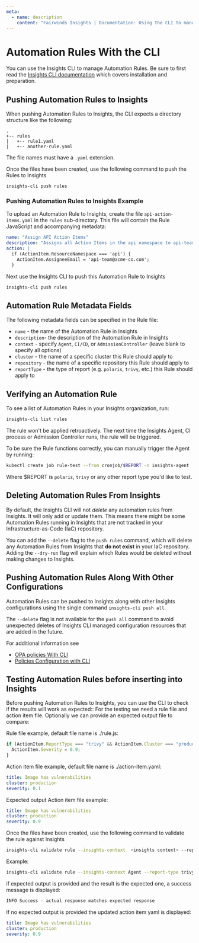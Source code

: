 ```yaml
---
meta:
  - name: description
    content: "Fairwinds Insights | Documentation: Using the CLI to manage Automation Rules in Insights"
---
```

# Automation Rules With the CLI

You can use the Insights CLI to manage Automation Rules.
Be sure to first read the [Insights CLI documentation](/configure/cli/cli) which covers installation and preparation.

## Pushing Automation Rules to Insights
When pushing Automation Rules to Insights, the CLI expects a directory structure like the following:

```
.
+-- rules
|   +-- rule1.yaml
|   +-- another-rule.yaml
```

The file names must have a `.yaml` extension.

Once the files have been created, use the following command to push the Rules to Insights
```
insights-cli push rules
```

### Pushing Automation Rules to Insights Example
To upload an Automation Rule to Insights, create the file `api-action-items.yaml` in the `rules` sub-directory. This file will contain the
Rule JavaScript and accompanying metadata:

```yaml
name: "Assign API Action Items"
description: "Assigns all Action Items in the api namespace to api-team@acme-co.com"
action: |
  if (ActionItem.ResourceNamespace === 'api') {
    ActionItem.AssigneeEmail = 'api-team@acme-co.com';
  }
```

Next use the Insights CLI to push this Automation Rule to Insights

```bash
insights-cli push rules
```

## Automation Rule Metadata Fields
The following metadata fields can be specified in the Rule file:

* `name` - the name of the Automation Rule in Insights
* `description`- the description of the Automation Rule in Insights
* `context` - specify `Agent`, `CI/CD`, or `AdmissionController` (leave blank to specify all options)
* `cluster` - the name of a specific cluster this Rule should apply to
* `repository` - the name of a specific repository this Rule should apply to
* `reportType` - the type of report (e.g. `polaris`, `trivy`, etc.) this Rule should apply to

## Verifying an Automation Rule
To see a list of Automation Rules in your Insights organization, run:

```bash
insights-cli list rules
```

The rule won't be applied retroactively. The next time the Insights Agent, CI process or Admission Controller runs, the rule will be triggered.

To be sure the Rule functions correctly, you can manually trigger the Agent by running:

```bash
kubectl create job rule-test --from cronjob/$REPORT -n insights-agent 
```

Where $REPORT is `polaris`, `trivy` or any other report type you'd like to test.

## Deleting Automation Rules From Insights
By default, the Insights CLI will not _delete_ any automation rules from Insights. It will
only add or update them.
This means there might be some Automation Rules running in Insights that are not
tracked in your Infrastructure-as-Code (IaC) repository.

You can add the `--delete` flag to the `push rules` command, which
will delete any Automation Rules from Insights that **do not exist** in your IaC repository. Adding the `--dry-run` flag will explain which Rules would be deleted without making changes to Insights.

## Pushing Automation Rules Along With Other Configurations
Automation Rules can be pushed to Insights along with other Insights configurations using the single command `insights-cli push all`.

The `--delete` flag is not available for the `push all` command to avoid unexpected deletes of Insights CLI managed configuration resources that are added in the future.

For additional information see
* [OPA policies With CLI](/configure/cli/opa)
* [Policies Configuration with CLI](/configure/cli/settings)

## Testing Automation Rules before inserting into Insights
Before pushing Automation Rules to Insights, you can use the CLI to check if the results will work as expected::
For the testing we need a rule file and action item file. Optionally we can provide an expected output file to compare:

Rule file example, default file name is ./rule.js:
```js
if (ActionItem.ReportType === "trivy" && ActionItem.Cluster === "production") {
  ActionItem.Severity = 0.9;
}
```

Action item file example, default file name is ./action-item.yaml:
```yaml
title: Image has vulnerabilities
cluster: production
severity: 0.1
```

Expected output Action item file example:
```yaml
title: Image has vulnerabilities
cluster: production
severity: 0.9
```

Once the files have been created, use the following command to validate the rule against Insights

```bash
insights-cli validate rule --insights-context  <insights context> --report-type <report type> {--automation-rule-file <rule file> --action-item-file <action item file>} [--expected-action-item <expected output file>]
```
Example:
```bash
insights-cli validate rule --insights-context Agent --report-type trivy --automation-rule-file ./rule.js --action-item-file ./action-items.yaml --expected-action-item ./expected-output.yaml
```

if expected output is provided and the result is the expected one, a success message is displayed:
```bash
INFO Success - actual response matches expected response 
```

If no expected output is provided the updated action item yaml is displayed:
```yaml
title: Image has vulnerabilities
cluster: production
severity: 0.9
```